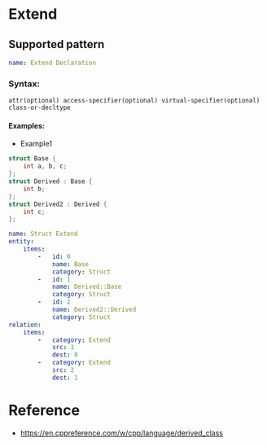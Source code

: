 # Extend

## Supported pattern
```yaml
name: Extend Declaration
```
### Syntax: 
```text
attr(optional) access-specifier(optional) virtual-specifier(optional) class-or-decltype		
```

#### Examples: 

- Example1
```cpp
struct Base {
    int a, b, c;
};
struct Derived : Base {
    int b;
};
struct Derived2 : Derived {
    int c;
};
```

```yaml
name: Struct Extend 
entity:
    items:
        -   id: 0
            name: Base
            category: Struct
        -   id: 1
            name: Derived::Base
            category: Struct
        -   id: 2
            name: Derived2::Derived
            category: Struct
relation:
    items:
        -   category: Extend
            src: 1
            dest: 0
        -   category: Extend
            src: 2
            dest: 1
```


# Reference
- https://en.cppreference.com/w/cpp/language/derived_class